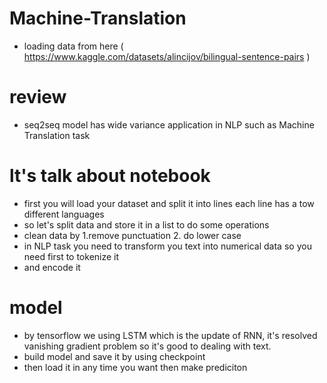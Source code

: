 # Machine-Translation
- loading data from here ( https://www.kaggle.com/datasets/alincijov/bilingual-sentence-pairs )
# review 
- seq2seq model has wide variance application in NLP such as Machine Translation task
# lt's talk about notebook 
- first you will load your dataset and split it into lines each line has a tow different languages
- so let's split data and store it in a list to do some operations
- clean data by 1.remove punctuation 2. do lower case
- in NLP task you need to transform you text into numerical data so you need first to tokenize it
- and encode it
# model 
- by tensorflow we using LSTM which is the update of RNN, it's resolved vanishing gradient problem so it's good to dealing with text.
- build model and save it by using checkpoint
- then load it in any time you want then make prediciton 
